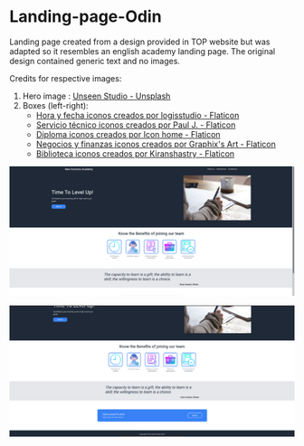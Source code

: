 # Landing-page-Odin
Landing page created from a design provided in TOP website but was adapted so it resembles an english academy landing page.
The original design contained generic text and no images.


Credits for respective images:  
1. Hero image : [Unseen Studio - Unsplash](https://unsplash.com/@craftedbygc?utm_source=unsplash&utm_medium=referral&utm_content=creditCopyText "Unseen Studio")  
2. Boxes (left-right):  
    * <a href="https://www.flaticon.es/iconos-gratis/hora-y-fecha" title="hora y fecha iconos">Hora y fecha iconos creados por logisstudio - Flaticon</a>
    *  <a href="https://www.flaticon.es/iconos-gratis/servicio-tecnico" title="servicio técnico iconos">Servicio técnico iconos creados por Paul J. - Flaticon</a>
    *  <a href="https://www.flaticon.es/iconos-gratis/diploma" title="diploma iconos">Diploma iconos creados por Icon home - Flaticon</a>
    *  <a href="https://www.flaticon.es/iconos-gratis/negocios-y-finanzas" title="negocios y finanzas iconos">Negocios y finanzas iconos creados por Graphix's Art - Flaticon</a>
    *  <a href="https://www.flaticon.es/iconos-gratis/biblioteca" title="biblioteca iconos">Biblioteca iconos creados por Kiranshastry - Flaticon</a>

![final-result1](./resources/landing-page1.png)

![final-result2](./resources/landing-page2.png)



